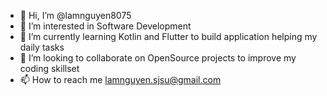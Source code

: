 - 👋 Hi, I’m @lamnguyen8075
- 👀 I’m interested in Software Development
- 🌱 I’m currently learning Kotlin and Flutter to build application helping my daily tasks
- 💞️ I’m looking to collaborate on OpenSource projects to improve my coding skillset
- 📫 How to reach me lamnguyen.sjsu@gmail.com

<!---
lamnguyen8075/lamnguyen8075 is a ✨ special ✨ repository because its `README.md` (this file) appears on your GitHub profile.
You can click the Preview link to take a look at your changes.
--->
